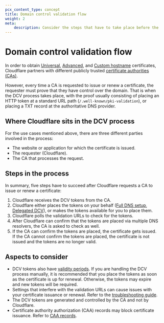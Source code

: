 ```yaml
---
pcx_content_type: concept
title: Domain control validation flow
weight: 2
meta:
    description: Consider the steps that have to take place before the DCV process is completed and certificate authorities can issue SSL/TLS certificates.
---
```


# Domain control validation flow

In order to obtain [Universal](/ssl/edge-certificates/universal-ssl/), [Advanced](/ssl/edge-certificates/advanced-certificate-manager/), and [Custom hostname](/cloudflare-for-platforms/cloudflare-for-saas/security/certificate-management/) certificates, Cloudflare partners with different publicly trusted [certificate authorities (CAs)](/ssl/reference/certificate-authorities/).

However, every time a CA is requested to issue or renew a certificate, the requester must prove that they have control over the domain. That is when the DCV process takes place, with the proof usually consisting of placing an HTTP token at a standard URL path (`/.well-known/pki-validation`), or placing a TXT record at the authoritative DNS provider.

## Where Cloudflare sits in the DCV process

For the use cases mentioned above, there are three different parties involved in the process:

* The website or application for which the certificate is issued.
* The requester (Cloudflare).
* The CA that processes the request.

## Steps in the process

In summary, five steps have to succeed after Cloudflare requests a CA to issue or renew a certificate:

1. Cloudflare receives the DCV tokens from the CA.
2. Cloudflare either places the tokens on your behalf ([Full DNS setup](/dns/zone-setups/full-setup/), [Delegated DCV](/ssl/edge-certificates/changing-dcv-method/methods/delegated-dcv/)), or makes the tokens available for you to place them.
2. Cloudflare polls the validation URLs to check for the tokens.
3. After Cloudflare can confirm that the tokens are placed via multiple DNS resolvers, the CA is asked to check as well.
4. If the CA can confirm the tokens are placed, the certificate gets issued. If the CA cannot confirm the tokens are placed, the certificate is not issued and the tokens are no longer valid.

## Aspects to consider

* DCV tokens also have [validity periods](/ssl/edge-certificates/changing-dcv-method/validation-backoff-schedule/). If you are handling the DCV process manually, it is recommended that you place the tokens as soon as the certificate is up for renewal. Otherwise, the tokens may expire and new tokens will be required.
* Settings that interfere with the validation URLs can cause issues with your certificate issuance or renewal. Refer to the [troubleshooting guide](/ssl/edge-certificates/changing-dcv-method/troubleshooting/).
* The DCV tokens are generated and controlled by the CA and not by Cloudflare.
* Certificate authority authorization (CAA) records may block certificate issuance. Refer to [CAA records](/ssl/edge-certificates/caa-records/).